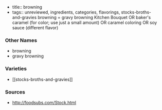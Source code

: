 - title:: browning
- tags:: unreviewed, ingredients, categories, flavorings, stocks-broths-and-gravies
browning = gravy browning Kitchen Bouquet OR baker's caramel (for color; use just a small amount) OR caramel coloring OR soy sauce (different flavor)

### Other Names

* browning
* gravy browning

### Varieties

* [[stocks-broths-and-gravies]]

### Sources
* http://foodsubs.com/Stock.html
